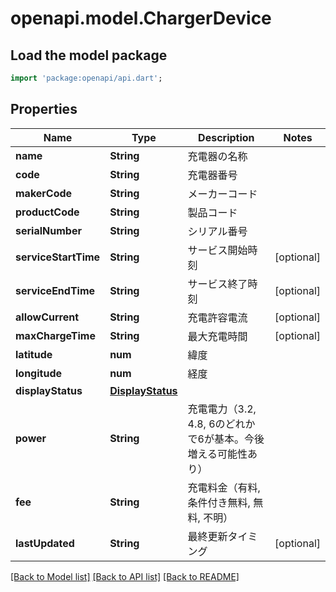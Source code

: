 # openapi.model.ChargerDevice

## Load the model package
```dart
import 'package:openapi/api.dart';
```

## Properties
Name | Type | Description | Notes
------------ | ------------- | ------------- | -------------
**name** | **String** | 充電器の名称 | 
**code** | **String** | 充電器番号 | 
**makerCode** | **String** | メーカーコード | 
**productCode** | **String** | 製品コード | 
**serialNumber** | **String** | シリアル番号 | 
**serviceStartTime** | **String** | サービス開始時刻 | [optional] 
**serviceEndTime** | **String** | サービス終了時刻 | [optional] 
**allowCurrent** | **String** | 充電許容電流 | [optional] 
**maxChargeTime** | **String** | 最大充電時間 | [optional] 
**latitude** | **num** | 緯度 | 
**longitude** | **num** | 経度 | 
**displayStatus** | [**DisplayStatus**](DisplayStatus.md) |  | 
**power** | **String** | 充電電力（3.2, 4.8, 6のどれかで6が基本。今後増える可能性あり） | 
**fee** | **String** | 充電料金（有料, 条件付き無料, 無料, 不明） | 
**lastUpdated** | **String** | 最終更新タイミング | [optional] 

[[Back to Model list]](../README.md#documentation-for-models) [[Back to API list]](../README.md#documentation-for-api-endpoints) [[Back to README]](../README.md)


